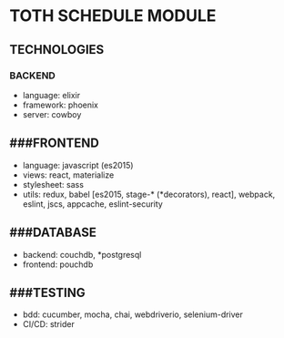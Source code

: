 TOTH SCHEDULE MODULE
===

TECHNOLOGIES
---
### BACKEND
- language: elixir
- framework: phoenix
- server: cowboy

###FRONTEND
---
- language: javascript (es2015)
- views: react, materialize
- stylesheet: sass
- utils: redux, babel [es2015, stage-* (*decorators), react], webpack, eslint, jscs, appcache, eslint-security

###DATABASE
---
- backend: couchdb, *postgresql
- frontend: pouchdb

###TESTING
---
- bdd: cucumber, mocha, chai, webdriverio, selenium-driver
- CI/CD: strider
